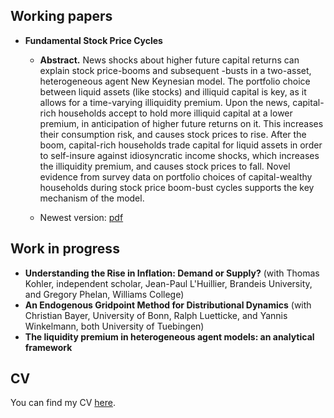 ## Working papers
* **Fundamental Stock Price Cycles**

	- **Abstract.** News shocks about higher future capital returns can explain stock price-booms and subsequent -busts in a two-asset, heterogeneous agent New Keynesian model. The portfolio choice between liquid assets (like stocks) and illiquid capital is key, as it allows for a time-varying illiquidity premium. Upon the news, capital-rich households accept to hold more illiquid capital at a lower premium, in anticipation of higher future returns on it. This increases their consumption risk, and causes stock prices to rise. After the boom, capital-rich households trade capital for liquid assets in order to self-insure against idiosyncratic income shocks, which increases the illiquidity premium, and causes stock prices to fall. Novel evidence from survey data on portfolio choices of capital-wealthy households during stock price boom-bust cycles supports the key mechanism of the model.

	- Newest version: <a href="WorkingPapers/technews.pdf">pdf</a>

## Work in progress
* **Understanding the Rise in Inflation: Demand or Supply?** (with Thomas Kohler, independent scholar, Jean-Paul L'Huillier, Brandeis University, and Gregory Phelan, Williams College)
* **An Endogenous Gridpoint Method for Distributional Dynamics** (with Christian Bayer, University of Bonn, Ralph Luetticke, and Yannis Winkelmann, both University of Tuebingen)
* **The liquidity premium in heterogeneous agent models: an analytical framework**

## CV
You can find my CV <a href="CVenglish.pdf">here</a>.
